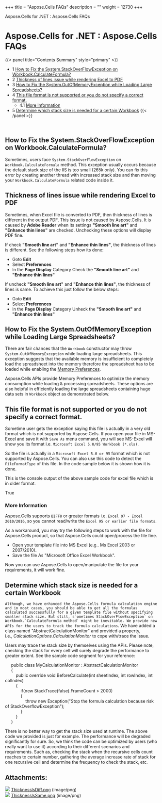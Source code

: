 +++
title = "Aspose.Cells FAQs" 
description = "" 
weight = 12730 
+++

Aspose.Cells for .NET : Aspose.Cells FAQs  

# Aspose.Cells for .NET : Aspose.Cells FAQs


{{< panel title="Contents Summary" style="primary" >}}
*   1 [How to Fix the System.StackOverFlowException on Workbook.CalculateFormula?](#Aspose.CellsFAQs-HowtoFixtheSystem.StackOverFlowExceptiononWorkbook.CalculateFormula?)
*   2 [Thickness of lines issue while rendering Excel to PDF](#Aspose.CellsFAQs-ThicknessoflinesissuewhilerenderingExceltoPDF)
*   3 [How to Fix the System.OutOfMemoryException while Loading Large Spreadsheets?](#Aspose.CellsFAQs-HowtoFixtheSystem.OutOfMemoryExceptionwhileLoadingLargeSpreadsheets?)
*   4 [This file format is not supported or you do not specify a correct format.](#Aspose.CellsFAQs-Thisfileformatisnotsupportedoryoudonotspecifyacorrectformat.)
    *   4.1 [More Information](#Aspose.CellsFAQs-MoreInformation)
*   5 [Determine which stack size is needed for a certain Workbook](#Aspose.CellsFAQs-DeterminewhichstacksizeisneededforacertainWorkbook)
{{< /panel >}}
 

 

## How to Fix the System.StackOverFlowException on Workbook.CalculateFormula?

Sometimes, users face `System.StackOverFlowException` on `Workbook.CalculateFormula` method. This exception usually occurs because the default stack size of the IIS is too small (265k only). You can fix this error by creating another thread with increased stack size and then moving your `Workbook.CalculateFormula` related code inside it.

## Thickness of lines issue while rendering Excel to PDF

Sometimes, when Excel file is converted to PDF, then thickness of lines is different in the output PDF. This issue is not caused by Aspose.Cells. It is caused by **Adobe Reader** when its settings **"Smooth line art"** and **"Enhance thin lines"** are checked. Unchecking these options will display PDF fine.

If check **"Smooth line art"** and **"Enhance thin lines"**, the thickness of lines is different. See the following steps how its done:

*   Goto **Edit**
*   Select **Preferences**
*   In the **Page Display** Category Check the **"Smooth line art"** and **"Enhance thin lines"**

If uncheck **"Smooth line art"** and **"Enhance thin lines"**, the thickness of lines is same. To achieve this just follow the below steps:

*   Goto **Edit**
*   Select **Preferences**
*   In the **Page Display** Category Unheck the **"Smooth line art"** and **"Enhance thin lines"**

## How to Fix the System.OutOfMemoryException while Loading Large Spreadsheets?

There are fair chances that the `Workbook` constructor may throw `System.OutOfMemoryException` while loading large spreadsheets. This exception suggests that the available memory is insufficient to completely load the spreadsheet into the memory therefore the spreadsheet has to be loaded while enabling the [Memory Preferences](http://www.aspose.com/docs/display/cellsnet/Optimizing+Memory+Usage+while+Working+with+Big+Files+having+Large+Datasets).

Aspose.Cells APIs provide Memory Preferences to optimize the memory consumption while loading & processing spreadsheets. These options are also helpful in efficiently loading the large spreadsheets containing huge data sets in `Workbook` object as demonstrated below.

## This file format is not supported or you do not specify a correct format.

Sometime user gets the exception saying this file is actually in a very old format which is not supported by Aspose.Cells. If you open your file in MS-Excel and save it with `Save As` menu command, you will see MS-Excel will show you its format i.e. `Microsoft Excel 5.0/95 Workbook (*.xls)`.

So the file is actually in a `Microsoft Excel 5.0 or 95` format which is not supported by Aspose.Cells. You can also use this code to detect the `FileFormatType` of this file. In the code sample below it is shown how it is done.

  
This is the console output of the above sample code for excel file which is in older format.

True

### More Information

Aspose.Cells supports `BIFF8` or greater formats i.e. `Excel 97 - Excel 2010/2016`, so you cannot read/write the `Excel 95 or earlier file formats`.

As a workaround, you may try the following steps to work with the file for Aspose.Cells product, so that Aspose.Cells could open/process the file fine.

*   Open your template file into MS Excel (e.g.. Ms Excel 2003 or 2007/2010).
*   Save the file As "Microsoft Office Excel Workbook".

Now you can use Aspose.Cells to open/manipulate the file for your requirements, it will work fine.

## Determine which stack size is needed for a certain Workbook

``Although, we have enhanced the Aspose.Cells formula calculation engine and in most cases, you should be able to get all the formulas calculated successfully for a given template file without specifying smaller stack size. But still, s`ometimes StackOverFlowException` on Workbook.`CalculateFormula method` might be inevitable. We provide new APIs for the users to track the formula calculations``. We have added a class named "AbstractCalculationMonitor" and provided a property, i.e., *CalculationOptions.CalculationMonitor* to cope with/trace the issue.

Users may trace the stack size by themselves using the APIs. Please note, checking the stack for every cell will surely degrade the performance to greater extent. See the sample code segment for your reference:

     public class MyCalculationMonitor : AbstractCalculationMonitor   
     {   
         public override void BeforeCalculate(int sheetIndex, int rowIndex, int colIndex)   
         {   
             if(new StackTrace(false).FrameCount > 2000)   
             {   
                 throw new Exception("Stop the formula calculation because risk of StackOverflowException");   
             }   
         }   
     } 

There is no better way to get the stack size used at runtime. The above code we provided is just for example. The performance will be degraded significantly for sure. So, we think the code can be optimized by users (who really want to use it) according to their different scenarios and requirements. Such as, checking the stack when the recursive cells count reaches to certain number, gathering the average increase rate of stack for one recursive cell and determine the frequency to check the stack, etc.

## Attachments:

![](https://docs2.aspose.com/cells/net/images/icons/bullet_blue.gif) [ThicknessIsDiff.png](https://docs2.aspose.com/cells/net/attachments/5017240/5112127.png) (image/png)  
![](https://docs2.aspose.com/cells/net/images/icons/bullet_blue.gif) [ThicknessIsSame.png](https://docs2.aspose.com/cells/net/attachments/5017240/5112124.png) (image/png)  


